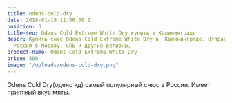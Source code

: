 ```yaml
---
title: odens-cold-dry
date: 2018-01-18 11:56:00 Z
position: 3
title-seo: Odens Cold Extreme White Dry купить в Калининграде
descr: Купить снюс Odens Cold Extreme White Dry в  Калининграде. Отправляем по всей
  России в Москву, СПБ и другие регионы.
product-name: Odens Cold Extreme White Dry
price: 300
image: "/uploads/odens-cold-dry.png"
---
```


Odens Cold Dry(оденс кд) самый популярный снюс в России. Имеет приятный вкус мяты.